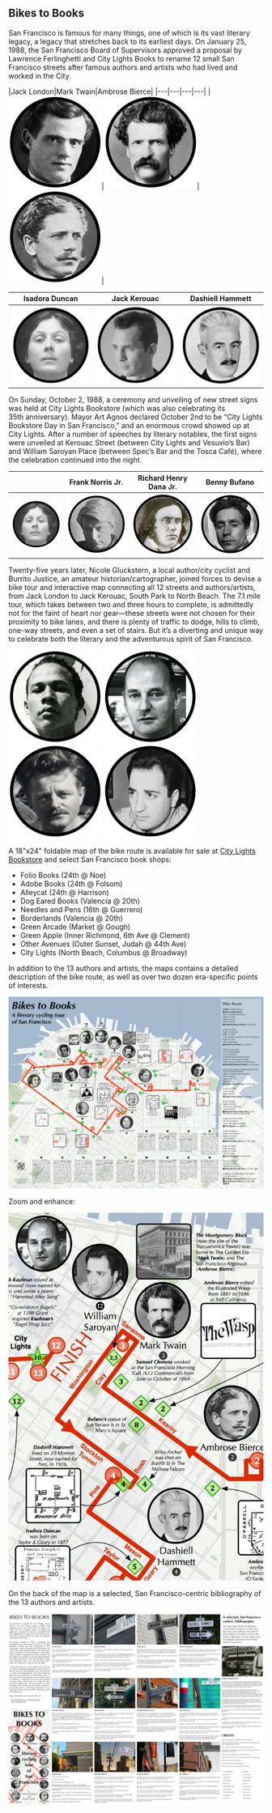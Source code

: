 ## Bikes to Books

San Francisco is famous for many things, one of which is its vast literary legacy, a legacy that stretches back to its earliest days. On January 25, 1988, the San Francisco Board of Supervisors approved a proposal by Lawrence Ferlinghetti and City Lights Books to rename 12 small San Francisco streets after famous authors and artists who had lived and worked in the City.



|Jack London|Mark Twain|Ambrose Bierce|
|---|---|---|---|
|![Jack London](/images/jacklondon.png)|![Mark Twain](/images/marktwain.png)|![Ambrose Bierce](/images/ambrosebierce.png)|

|Isadora Duncan|Jack Kerouac|Dashiell Hammett|
|---|---|---|
|![Isadora Duncan](/images/isadoraduncan.png)|![Jack Kerouac](/images/jackkerouac.png)|![Dashiell Hammett](/images/dashiellhammett.png)|



On Sunday, October 2, 1988, a ceremony and unveiling of new street signs was held at City Lights Bookstore (which was also celebrating its 35th anniversary). Mayor Art Agnos declared October 2nd to be “City Lights Bookstore Day in San Francisco,” and an enormous crowd showed up at City Lights. After a number of speeches by literary notables, the first signs were unveiled at Kerouac Street (between City Lights and Vesuvio’s Bar) and William Saroyan Place (between Spec’s Bar and the Tosca Café), where the celebration continued into the night.

||Frank Norris Jr.|Richard Henry Dana Jr.|Benny Bufano|
|---|---|---|---|
|![Isadora Duncan](/images/isadoraduncan.png)|![Frank Norris Jr.](/images/franknorris.png)|![Richard Henry Dana Jr.](/images/richardhenrydana.png)|![Benny Bufano](/images/bennybufano.png)|



Twenty-five years later, Nicole Gluckstern, a local author/city cyclist and Burrito Justice, an amateur historian/cartographer, joined forces to devise a bike tour and interactive map connecting all 12 streets and authors/artists, from Jack London to Jack Kerouac, South Park to North Beach. The 7.1 mile tour, which takes between two and three hours to complete, is admittedly not for the faint of heart nor gear—these streets were not chosen for their proximity to bike lanes, and there is plenty of traffic to dodge, hills to climb, one-way streets, and even a set of stairs. But it’s a diverting and unique way to celebrate both the literary and the adventurous spirit of San Francisco.



![Bob Kaufman](/images/bobkaufman.png)
![Lawrence Ferlinghetti](/images/lawrenceferlinghetti.png)
![Kenneth Rexroth](/images/kennethrexroth.png)
![William Saroyan](/images/williamsaroyan.png)



A 18"x24" foldable map of the bike route is available for sale at <a href="http://www.citylights.com" target="_blank" rel="noopener">City Lights Bookstore</a> and select San Francisco book shops:
<ul>
	<li>Folio Books (24th @ Noe)</li>
	<li>Adobe Books (24th @ Folsom)</li>
	<li>Alleycat (24th @ Harrison)</li>
	<li>Dog Eared Books (Valencia @ 20th)</li>
	<li>Needles and Pens (16th @ Guerrero)</li>
	<li>Borderlands (Valencia @ 20th)</li>
	<li>Green Arcade (Market @ Gough)</li>
	<li>Green Apple (Inner Richmond, 6th Ave @ Clement)</li>
	<li>Other Avenues (Outer Sunset, Judah @ 44th Ave)</li>
	<li>City Lights (North Beach, Columbus @ Broadway)</li>
</ul>
In addition to the 13 authors and artists, the maps contains a detailed description of the bike route, as well as over two dozen era-specific points of interests.

![SF author bike tour City Lights preview](/images/sf-author-bike-tour-city-lights-preview.jpg)


Zoom and enhance:

![bikes to books map crop](/images/bikes-to-books-map-crop.jpg)


On the back of the map is a selected, San Francisco-centric bibliography of the 13 authors and artists.

![bikes to books back](/images/sf-city-lights-bikes-to-books-back-preview.jpg)

